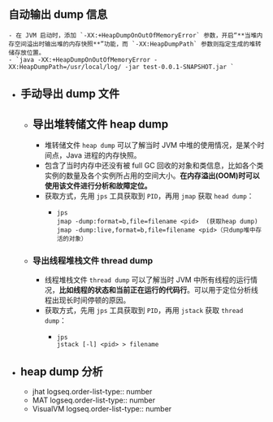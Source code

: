 ## 自动输出 dump 信息
	- 在 JVM 启动时，添加 `-XX:+HeapDumpOnOutOfMemoryError` 参数，开启“**当堆内存空间溢出时输出堆的内存快照**”功能，而 `-XX:HeapDumpPath` 参数则指定生成的堆转储存放位置。
	- `java -XX:+HeapDumpOnOutOfMemoryError -XX:HeapDumpPath=/usr/local/log/ -jar test-0.0.1-SNAPSHOT.jar `
- ## 手动导出 dump 文件
	- ## 导出堆转储文件 heap dump
		- 堆转储文件 `heap dump` 可以了解当时 JVM 中堆的使用情况，是某个时间点，Java 进程的内存快照。
		- 包含了当时内存中还没有被 full GC 回收的对象和类信息，比如各个类实例的数量及各个实例所占用的空间大小。**在内存溢出(OOM)时可以使用该文件进行分析和故障定位。**
		- 获取方式，先用 `jps` 工具获取到 `PID`，再用 `jmap` 获取 `head dump`：
			- ```shell
			  jps
			  jmap -dump:format=b,file=filename <pid>  (获取heap dump) 
			  jmap -dump:live,format=b,file=filename <pid>（只dump堆中存活的对象）
			  ```
	- ### 导出线程堆栈文件 thread dump
		- 线程堆栈文件 `thread dump` 可以了解当时 JVM 中所有线程的运行情况，**比如线程的状态和当前正在运行的代码行**。可以用于定位分析线程出现长时间停顿的原因。
		- 获取方式，先用 `jps` 工具获取到 `PID`，再用 `jstack` 获取 `thread dump`：
			- ```shell
			  jps
			  jstack [-l] <pid> > filename
			  ```
- ## heap dump 分析
	- jhat
	  logseq.order-list-type:: number
	- MAT
	  logseq.order-list-type:: number
	- VisualVM
	  logseq.order-list-type:: number